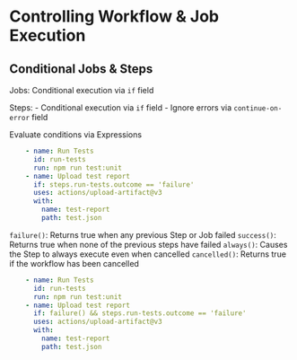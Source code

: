 # Controlling Workflow & Job Execution

## Conditional Jobs & Steps

Jobs: Conditional execution via `if` field

Steps:
    - Conditional execution via `if` field
    - Ignore errors via `continue-on-error` field

Evaluate conditions via Expressions

```yaml
    - name: Run Tests
      id: run-tests
      run: npm run test:unit
    - name: Upload test report
      if: steps.run-tests.outcome == 'failure'
      uses: actions/upload-artifact@v3
      with:
        name: test-report
        path: test.json
```

`failure()`: Returns true when any previous Step or Job failed
`success()`: Returns true when none of the previous steps have failed
`always()`: Causes the Step to always execute even when cancelled
`cancelled()`: Returns true if the workflow has been cancelled 


```yaml
    - name: Run Tests
      id: run-tests
      run: npm run test:unit
    - name: Upload test report
      if: failure() && steps.run-tests.outcome == 'failure'
      uses: actions/upload-artifact@v3
      with:
        name: test-report
        path: test.json
```
